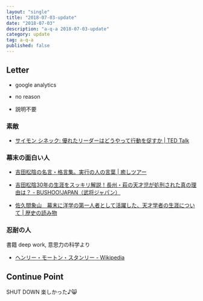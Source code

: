 ```yaml
---
layout: "single"
title: "2018-07-03-update"
date: "2018-07-03"
description: "a-q-a 2018-07-03-update"
category: update
tag: a-q-a
published: false
---
```


## Letter
- google analytics

- no reason
- 説明不要

### 素敵
- [サイモン シネック: 優れたリーダーはどうやって行動を促すか | TED Talk](https://www.ted.com/talks/simon_sinek_how_great_leaders_inspire_action/transcript?language=ja#t-1039104)

### 幕末の面白い人
- [吉田松陰の名言・格言集。実行の人の言葉 | 癒しツアー](http://iyashitour.com/archives/20226#page1)

- [吉田松陰30年の生涯をスッキリ解説！長州・萩の天才児が処刑された真の理由は？ - BUSHOO!JAPAN（武将ジャパン）](https://bushoojapan.com/jphistory/baku/2018/04/15/112054)

- [佐久間象山　幕末に洋学の第一人者として活躍した、天才学者の生涯について | 歴史の読み物](https://app.k-server.info/history/sakuma_shouzan/)

### 忍耐の人
書籍 deep work, 意思力の科学より
- [ヘンリー・モートン・スタンリー - Wikipedia](https://ja.wikipedia.org/wiki/%E3%83%98%E3%83%B3%E3%83%AA%E3%83%BC%E3%83%BB%E3%83%A2%E3%83%BC%E3%83%88%E3%83%B3%E3%83%BB%E3%82%B9%E3%82%BF%E3%83%B3%E3%83%AA%E3%83%BC)


## Continue Point

SHUT DOWN
楽しかった♪:smile_cat:
